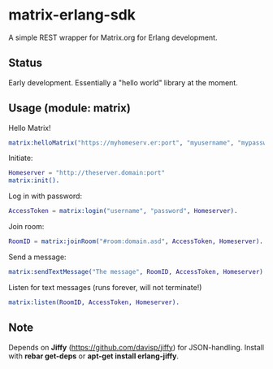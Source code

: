 # matrix-erlang-sdk

A simple REST wrapper for Matrix.org for Erlang development.

## Status
Early development. Essentially a "hello world" library at the moment.

## Usage (module: matrix)

Hello Matrix!
```erlang
matrix:helloMatrix("https://myhomeserv.er:port", "myusername", "mypassword", "#someroom:myhomeserv.er").
```

Initiate:
```erlang
Homeserver = "http://theserver.domain:port"
matrix:init().
```

Log in with password:
```erlang
AccessToken = matrix:login("username", "password", Homeserver).
```

Join room:
```erlang
RoomID = matrix:joinRoom("#room:domain.asd", AccessToken, Homeserver).
```

Send a message:
```erlang
matrix:sendTextMessage("The message", RoomID, AccessToken, Homeserver).
```

Listen for text messages (runs forever, will not terminate!)
```erlang
matrix:listen(RoomID, AccessToken, Homeserver).
```

## Note
Depends on **Jiffy** (https://github.com/davisp/jiffy) for JSON-handling.
Install with **rebar get-deps** or **apt-get install erlang-jiffy**.
